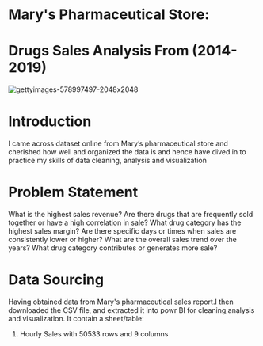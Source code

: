 # Mary's Pharmaceutical Store:                                                                                                                                      

# Drugs Sales Analysis From (2014-2019)       


![gettyimages-578997497-2048x2048](https://github.com/steveaker/power-BI/assets/135893015/2d0d144d-5191-48d5-8bc3-b01bf0480b36)

# Introduction
I came across dataset online from Mary’s pharmaceutical store and cherished how well and organized the data is and hence have dived in to practice my skills of data cleaning, analysis and visualization  


# Problem Statement

  What is the highest sales revenue?
  Are there drugs that are frequently sold together or have a high correlation in sale?
  What drug category has the highest sales margin?
  Are there specific days or times when sales are consistently lower or higher?
  What are the overall sales trend over the years?
  What drug category contributes or generates more sale?
  
# Data Sourcing
 
 Having obtained data from Mary's pharmaceutical sales report.I then downloaded the CSV file, and extracted it into powr BI
 for cleaning,analysis and visualization.
  It contain a sheet/table:
   
   1. Hourly Sales with 50533 rows and  9 columns
